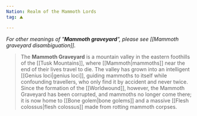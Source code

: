 ```yaml
---
Nation: Realm of the Mammoth Lords
tag: ⛰️️

---
```


*For other meanings of "**Mammoth graveyard**", please see [[Mammoth graveyard disambiguation]].*
> The **Mammoth Graveyard** is a mountain valley in the eastern foothills of the [[Tusk Mountains]], where [[Mammoth|mammoths]] near the end of their lives travel to die. The valley has grown into an intelligent [[Genius loci|genius loci]], guiding mammoths to itself while confounding travellers, who only find it by accident and never twice. Since the formation of the [[Worldwound]], however, the Mammoth Graveyard has been corrupted, and mammoths no longer come there; it is now home to [[Bone golem|bone golems]] and a massive [[Flesh colossus|flesh colossus]] made from rotting mammoth corpses.







